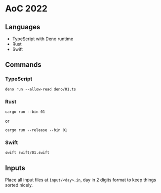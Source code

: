 # AoC 2022

## Languages

- TypeScript with Deno runtime
- Rust
- Swift

## Commands

### TypeScript

```shell
deno run --allow-read deno/01.ts
```

### Rust

```shell
cargo run --bin 01
```

or

```shell
cargo run --release --bin 01
```

### Swift

```shell
swift swift/01.swift
```

## Inputs

Place all input files at `input/<day>.in`, day in 2 digits format to keep things sorted nicely.
